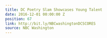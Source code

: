 ```yaml
---
title: DC Poetry Slam Showcases Young Talent
date: 2016-12-01 00:00:00 Z
position: 67
link: http://bit.ly/NBCwashingtonDCSCORES
source: NBC Washington
---
```


